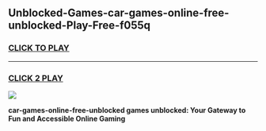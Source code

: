 
## Unblocked-Games-car-games-online-free-unblocked-Play-Free-f055q
<h3>
<a href="https://premium76.site?title=car-games-online-free-unblocked&ref=21A">CLICK TO PLAY</a></h3>
<hr>

<h3>
<a href="https://premium76.site?title=car-games-online-free-unblocked&ref=21A">CLICK 2 PLAY</a>
  
</h3>

<a href="https://premium76.site?title=car-games-online-free-unblocked&ref=21A"><img src="https://clearcache.store/games.png"></a>


**car-games-online-free-unblocked games unblocked: Your Gateway to Fun and Accessible Online Gaming**
